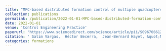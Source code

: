 ```yaml
---
title: "MPC-based distributed formation control of multiple quadcopters with obstacle avoidance and connectivity maintenance"
collection: publications
permalink: /publication/2022-01-01-MPC-based-distributed-formation-control-of-multiple-quadcopters-with-obstacle-avoidance-and-connectivity-maintenance
date: 2022-01-01
venue: 'Control Engineering Practice'
paperurl: 'https://www.sciencedirect.com/science/article/pii/S0967066121003002'
citation: ' Salim Vargas,  Héctor Becerra,  Jean-Bernard Hayet, &quot;MPC-based distributed formation control of multiple quadcopters with obstacle avoidance and connectivity maintenance.&quot; Control Engineering Practice, 2022.'
categories: formations
---
```

